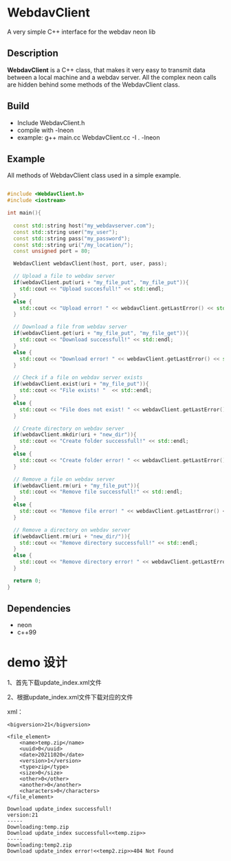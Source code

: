 WebdavClient 
============
A very simple C++ interface for the webdav neon lib

## Description ##
 __WebdavClient__ is a C++ class, that makes it very easy to transmit data between a local machine
 and a webdav server. All the complex neon calls are hidden behind some methods of the
 WebdavClient class.

## Build ##
   + Include WebdavClient.h
   + compile with -lneon
   + example: g++ main.cc WebdavClient.cc -I . -lneon

## Example ##
All methods of WebdavClient class used in a simple example.
```c++

#include <WebdavClient.h>
#include <iostream>

int main(){
  
  const std::string host("my_webdavserver.com");
  const std::string user("my_user");
  const std::string pass("my_password");
  const std::string uri("/my_location/");
  const unsigned port = 80;

  WebdavClient webdavClient(host, port, user, pass);

  // Upload a file to webdav server
  if(webdavClient.put(uri + "my_file_put", "my_file_put")){
    std::cout << "Upload succesfull!" << std::endl;
  }
  else {
    std::cout << "Upload error! " << webdavClient.getLastError() << std::endl;
  }

  // Download a file from webdav server
  if(webdavClient.get(uri + "my_file_put", "my_file_get")){
    std::cout << "Download successfull!" << std::endl;
  }
  else {
    std::cout << "Download error! " << webdavClient.getLastError() << std::endl;
  }

  // Check if a file on webdav server exists
  if(webdavClient.exist(uri + "my_file_put")){
    std::cout << "File exists! "  << std::endl;
  }
  else {
    std::cout << "File does not exist! " << webdavClient.getLastError() << std::endl;
  }

  // Create directory on webdav server
  if(webdavClient.mkdir(uri + "new_dir")){
    std::cout << "Create folder successfull!" << std::endl;
  }
  else {
    std::cout << "Create folder error! " << webdavClient.getLastError() << std::endl;
  }

  // Remove a file on webdav server
  if(webdavClient.rm(uri + "my_file_put")){
    std::cout << "Remove file successfull!" << std::endl;
  }
  else {
    std::cout << "Remove file error! " << webdavClient.getLastError() << std::endl;
  }

  // Remove a directory on webdav server
  if(webdavClient.rm(uri + "new_dir/")){
    std::cout << "Remove directory successfull!" << std::endl;
  }
  else {
    std::cout << "Remove directory error! " << webdavClient.getLastError() << std::endl;
  }

  return 0;
}
```

## Dependencies ##
 + neon
 + c++99



# demo 设计



1、首先下载update_index.xml文件

2、根据update_index.xml文件下载对应的文件



xml：

```
<bigversion>21</bigversion>

<file_element>
    <name>temp.zip</name>
    <uuid>0</uuid>
    <date>20211020</date>
    <version>1</version>
    <type>zip</type>
    <size>0</size>
    <other>0</other>
    <another>0</another>
    <characters>0</characters>
</file_element>
```





```
Download update_index successfull!
version:21
-----
Downloading:temp.zip
Download update_index successfull<<temp.zip>>
-----
Downloading:temp2.zip
Download update_index error!<<temp2.zip>>404 Not Found

```

